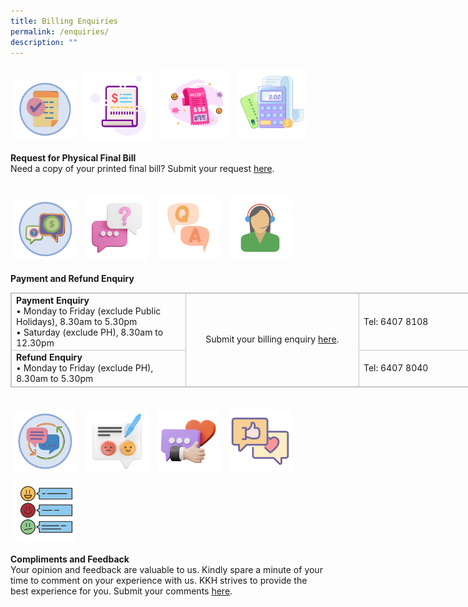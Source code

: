 ```yaml
---
title: Billing Enquiries
permalink: /enquiries/
description: ""
---
```

<img src="images/billing-enquiries0.png" style="max-width: 20%; margin: 5px;">
<img src="images/billing-enquiries1.png" style="max-width: 22%; margin: 2px;">
<img src="images/billing-enquiries3.png" style="max-width: 22%; margin: 5px;">
<img src="images/billing-enquiries4.png" style="max-width: 22%; margin: 5px;">

**Request for Physical Final Bill**<br>
Need a copy of your printed final bill? Submit your request [here](https://for.sg/shsbill).

<br>
 <img src="images/paymentenquiry1.png" style="max-width: 20%; margin: 5px;">
  <img src="images/payment-enquiry1.png" style="max-width: 20%; margin: 5px;">	  <img src="images/payment-enquiry2.png" style="max-width: 20%; margin: 5px;">
	  <img src="images/payment-enquiry3.png" style="max-width: 20%; margin: 5px;">
 
**Payment and Refund Enquiry**

<table align="center" style="border: 1px solid rgb(198, 198, 198); width: 835.231px;"><tbody>
	<tr>
		<td style="border: 1px solid rgb(198, 198, 198); width: 281px;">
			​<b>Payment Enquiry</b><br>
			• Monday to Friday (exclude Public Holidays), 8.30am to 5.30pm<br>
			• Saturday (exclude PH), 8.30am to 12.30pm<br>
		</td>
		<td rowspan="2" style="border: 1px solid rgb(198, 198, 198); width: 281px; text-align: center;">Submit your billing enquiry <a href="https://for.sg/askshs">here</a>.
		</td>
		<td style="border: 1px solid rgb(198, 198, 198); width: 281px;">
			​Tel: 6407 8108</td>
	</tr>
	<tr>
		<td style="border: 1px solid rgb(198, 198, 198);">
			​<b>Refund Enquiry</b>
			<br>
			• Monday to Friday (exclude PH), 8.30am to 5.30pm
		</td>
		<td style="border: 1px solid rgb(198, 198, 198);">
			Tel: 6407 8040
		</td></tr></tbody></table>

<br>
 <img src="images/feedback.png" style="-webkit-tap-highlight-; vertical-align: middle; max-width: 20%; margin: 5px;">
  <img src="images/compliment1.png" style="-webkit-tap-highlight-; vertical-align: middle; max-width: 20%; margin: 5px;">
  <img src="images/compliment2.png" style="-webkit-tap-highlight-; vertical-align: middle; max-width: 20%; margin: 5px;">
	  <img src="images/compliment3.png" style="-webkit-tap-highlight-; vertical-align: middle; max-width: 20%; margin: 5px;">
			  <img src="images/compliment4.png" style="-webkit-tap-highlight-; vertical-align: middle; max-width: 20%; margin: 5px;">

**Compliments and Feedback**
<br>Your opinion and feedback are valuable to us. Kindly spare a minute of your time to comment on your experience with us. KKH strives to provide the best experience for you. Submit your comments [here](https://form.gov.sg/5ee64839c874b200134f59d2).